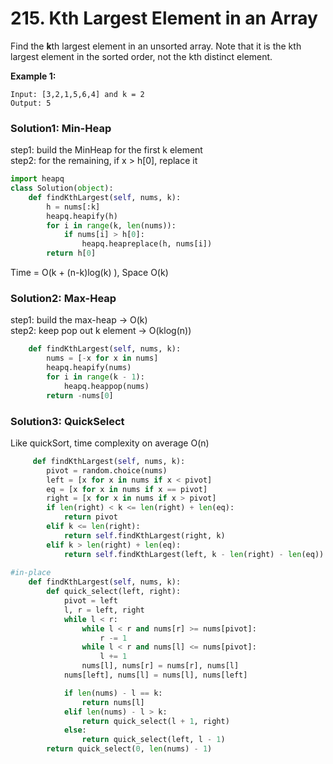# 215. Kth Largest Element in an Array

Find the **k**th largest element in an unsorted array. Note that it is the kth largest element in the sorted order, not the kth distinct element.

**Example 1:**

```text
Input: [3,2,1,5,6,4] and k = 2
Output: 5
```

### Solution1: Min-Heap

step1: build the MinHeap for the first k element  
step2: for the remaining, if x &gt;  h\[0\], replace it

```python
import heapq
class Solution(object):
    def findKthLargest(self, nums, k):
        h = nums[:k]
        heapq.heapify(h)
        for i in range(k, len(nums)):
            if nums[i] > h[0]:
                heapq.heapreplace(h, nums[i])
        return h[0]
```

Time = O\(k + \(n-k\)log\(k\) \), Space O\(k\)

### Solution2: Max-Heap

step1: build the max-heap -&gt; O\(k\)  
step2: keep pop out k element -&gt; O\(klog\(n\)\)

```python
    def findKthLargest(self, nums, k):
        nums = [-x for x in nums]
        heapq.heapify(nums)
        for i in range(k - 1):
            heapq.heappop(nums)
        return -nums[0]
```

### Solution3: QuickSelect

Like quickSort, time complexity on average O\(n\)

```python
     def findKthLargest(self, nums, k):   
        pivot = random.choice(nums)
        left = [x for x in nums if x < pivot]
        eq = [x for x in nums if x == pivot]
        right = [x for x in nums if x > pivot]
        if len(right) < k <= len(right) + len(eq):
            return pivot
        elif k <= len(right):
            return self.findKthLargest(right, k)
        elif k > len(right) + len(eq):
            return self.findKthLargest(left, k - len(right) - len(eq))
            
#in-place
    def findKthLargest(self, nums, k):
        def quick_select(left, right):
            pivot = left
            l, r = left, right
            while l < r:
                while l < r and nums[r] >= nums[pivot]:
                    r -= 1
                while l < r and nums[l] <= nums[pivot]:
                    l += 1
                nums[l], nums[r] = nums[r], nums[l]
            nums[left], nums[l] = nums[l], nums[left]

            if len(nums) - l == k:
                return nums[l]
            elif len(nums) - l > k:
                return quick_select(l + 1, right)
            else:
                return quick_select(left, l - 1)
        return quick_select(0, len(nums) - 1)
```

